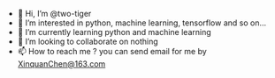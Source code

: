 - 👋 Hi, I’m @two-tiger
- 👀 I’m interested in python, machine learning, tensorflow and so on...
- 🌱 I’m currently learning python and machine learning
- 💞️ I’m looking to collaborate on nothing 
- 📫 How to reach me ? you can send email for me by XinquanChen@163.com

<!---
two-tiger/two-tiger is a ✨ special ✨ repository because its `README.md` (this file) appears on your GitHub profile.
You can click the Preview link to take a look at your changes.
--->
